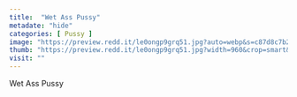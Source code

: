 ```yaml
---
title:  "Wet Ass Pussy"
metadate: "hide"
categories: [ Pussy ]
image: "https://preview.redd.it/le0ongp9grq51.jpg?auto=webp&s=c87d8c7b2610d70add8c543846da494034e6de9c"
thumb: "https://preview.redd.it/le0ongp9grq51.jpg?width=960&crop=smart&auto=webp&s=72862fa61f4149b16772c8182700407d1fa204fe"
visit: ""
---
```

Wet Ass Pussy
